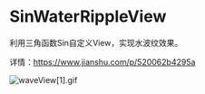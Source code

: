 # SinWaterRippleView
利用三角函数Sin自定义View，实现水波纹效果。

详情：https://www.jianshu.com/p/520062b4295a



![waveView[1].gif](https://upload-images.jianshu.io/upload_images/19865651-93d083034198ca38.gif?imageMogr2/auto-orient/strip)
